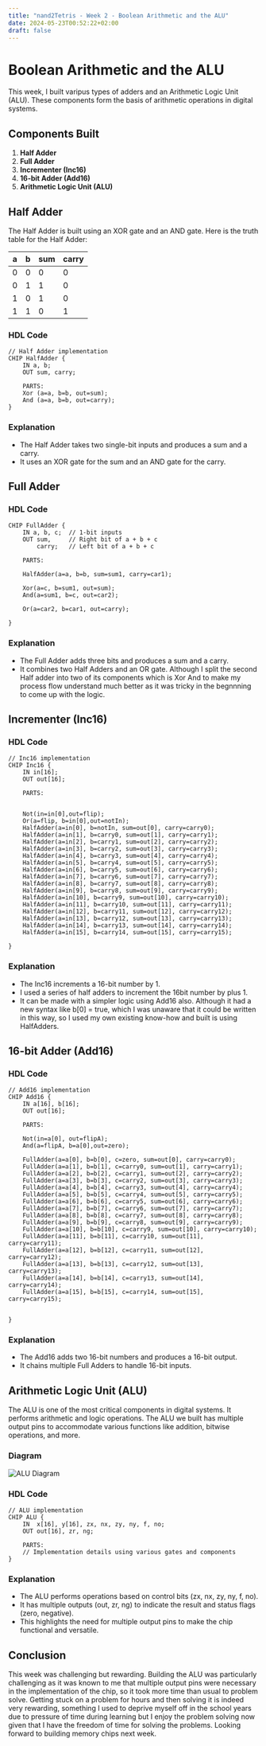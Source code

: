 ```yaml
---
title: "nand2Tetris - Week 2 - Boolean Arithmetic and the ALU"
date: 2024-05-23T00:52:22+02:00
draft: false
---
```

 

# Boolean Arithmetic and the ALU

This week, I built varipus types of adders and an Arithmetic Logic Unit (ALU). These components form the basis of arithmetic operations in digital systems.

## Components Built

1. **Half Adder**
2. **Full Adder**
3. **Incrementer (Inc16)**
4. **16-bit Adder (Add16)**
5. **Arithmetic Logic Unit (ALU)**

## Half Adder

The Half Adder is built using an XOR gate and an AND gate. Here is the truth table for the Half Adder:

| a | b | sum | carry |
|---|---|-----|-------|
| 0 | 0 |  0  |   0   |
| 0 | 1 |  1  |   0   |
| 1 | 0 |  1  |   0   |
| 1 | 1 |  0  |   1   |



### HDL Code
```HDL
// Half Adder implementation
CHIP HalfAdder {
    IN a, b;
    OUT sum, carry;

    PARTS:
    Xor (a=a, b=b, out=sum);
    And (a=a, b=b, out=carry);
}
```

### Explanation
- The Half Adder takes two single-bit inputs and produces a sum and a carry.
- It uses an XOR gate for the sum and an AND gate for the carry.

## Full Adder


### HDL Code
```HDL
CHIP FullAdder {
    IN a, b, c;  // 1-bit inputs
    OUT sum,     // Right bit of a + b + c
        carry;   // Left bit of a + b + c

    PARTS:
    
    HalfAdder(a=a, b=b, sum=sum1, carry=car1);
    
    Xor(a=c, b=sum1, out=sum);
    And(a=sum1, b=c, out=car2);
    
    Or(a=car2, b=car1, out=carry);
    
}

```

### Explanation
- The Full Adder adds three bits and produces a sum and a carry.
- It combines two Half Adders and an OR gate. Although I split the second Half adder into two of its components which is Xor And to make my process flow understand much better as it was tricky in the begnnning to come up with the logic. 

## Incrementer (Inc16)

### HDL Code
```HDL
// Inc16 implementation
CHIP Inc16 {
    IN in[16];
    OUT out[16];

    PARTS:
    

    Not(in=in[0],out=flip);
    Or(a=flip, b=in[0],out=notIn);
    HalfAdder(a=in[0], b=notIn, sum=out[0], carry=carry0);
    HalfAdder(a=in[1], b=carry0, sum=out[1], carry=carry1);
    HalfAdder(a=in[2], b=carry1, sum=out[2], carry=carry2);
    HalfAdder(a=in[3], b=carry2, sum=out[3], carry=carry3);
    HalfAdder(a=in[4], b=carry3, sum=out[4], carry=carry4);
    HalfAdder(a=in[5], b=carry4, sum=out[5], carry=carry5);
    HalfAdder(a=in[6], b=carry5, sum=out[6], carry=carry6);
    HalfAdder(a=in[7], b=carry6, sum=out[7], carry=carry7);
    HalfAdder(a=in[8], b=carry7, sum=out[8], carry=carry8);
    HalfAdder(a=in[9], b=carry8, sum=out[9], carry=carry9);
    HalfAdder(a=in[10], b=carry9, sum=out[10], carry=carry10);
    HalfAdder(a=in[11], b=carry10, sum=out[11], carry=carry11);
    HalfAdder(a=in[12], b=carry11, sum=out[12], carry=carry12);
    HalfAdder(a=in[13], b=carry12, sum=out[13], carry=carry13);
    HalfAdder(a=in[14], b=carry13, sum=out[14], carry=carry14);
    HalfAdder(a=in[15], b=carry14, sum=out[15], carry=carry15);

}
```

### Explanation
- The Inc16 increments a 16-bit number by 1.
- I used a series of half adders to increment the 16bit number by plus 1.
- It can be made with a simpler logic using Add16 also. Although it had a new syntax like b[0] = true, which I was unaware that it could be written in this way, so I used my own existing know-how and built is using HalfAdders. 

## 16-bit Adder (Add16)


### HDL Code
```HDL
// Add16 implementation
CHIP Add16 {
    IN a[16], b[16];
    OUT out[16];

    PARTS:
    
    Not(in=a[0], out=flipA);
    And(a=flipA, b=a[0],out=zero);

    FullAdder(a=a[0], b=b[0], c=zero, sum=out[0], carry=carry0);
    FullAdder(a=a[1], b=b[1], c=carry0, sum=out[1], carry=carry1);
    FullAdder(a=a[2], b=b[2], c=carry1, sum=out[2], carry=carry2);
    FullAdder(a=a[3], b=b[3], c=carry2, sum=out[3], carry=carry3);
    FullAdder(a=a[4], b=b[4], c=carry3, sum=out[4], carry=carry4);
    FullAdder(a=a[5], b=b[5], c=carry4, sum=out[5], carry=carry5);
    FullAdder(a=a[6], b=b[6], c=carry5, sum=out[6], carry=carry6);
    FullAdder(a=a[7], b=b[7], c=carry6, sum=out[7], carry=carry7);
    FullAdder(a=a[8], b=b[8], c=carry7, sum=out[8], carry=carry8);
    FullAdder(a=a[9], b=b[9], c=carry8, sum=out[9], carry=carry9);
    FullAdder(a=a[10], b=b[10], c=carry9, sum=out[10], carry=carry10);
    FullAdder(a=a[11], b=b[11], c=carry10, sum=out[11], carry=carry11);
    FullAdder(a=a[12], b=b[12], c=carry11, sum=out[12], carry=carry12);
    FullAdder(a=a[13], b=b[13], c=carry12, sum=out[13], carry=carry13);
    FullAdder(a=a[14], b=b[14], c=carry13, sum=out[14], carry=carry14);
    FullAdder(a=a[15], b=b[15], c=carry14, sum=out[15], carry=carry15);

            
}
```

### Explanation
- The Add16 adds two 16-bit numbers and produces a 16-bit output.
- It chains multiple Full Adders to handle 16-bit inputs.

## Arithmetic Logic Unit (ALU)

The ALU is one of the most critical components in digital systems. It performs arithmetic and logic operations. The ALU we built has multiple output pins to accommodate various functions like addition, bitwise operations, and more.

### Diagram
![ALU Diagram](https://www.google.com/url?sa=i&url=https%3A%2F%2Fmedium.com%2F%40jeffreyzaayman%2Fnand2tetris-part-1-caec018fc05b&psig=AOvVaw1bTOmLxDT5doRXVykQPCID&ust=1716510253639000&source=images&cd=vfe&opi=89978449&ved=0CBIQjRxqFwoTCOjj9ZHBooYDFQAAAAAdAAAAABAE)

### HDL Code
```HDL
// ALU implementation
CHIP ALU {
    IN  x[16], y[16], zx, nx, zy, ny, f, no;
    OUT out[16], zr, ng;

    PARTS:
    // Implementation details using various gates and components
}
```

### Explanation
- The ALU performs operations based on control bits (zx, nx, zy, ny, f, no).
- It has multiple outputs (out, zr, ng) to indicate the result and status flags (zero, negative).
- This highlights the need for multiple output pins to make the chip functional and versatile.

## Conclusion
This week was challenging but rewarding. Building the ALU was particularly challenging as it was known to me that multiple output pins were necessary in the implementation of the chip, so it took more time than usual to problem solve. Getting stuck on a problem for hours and then solving it is indeed very rewarding, something I used to deprive myself off in the school years due to pressure of time during learning but I enjoy the problem solving now given that I have the freedom of time for solving the problems.  Looking forward to building memory chips next week.

